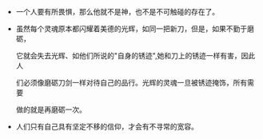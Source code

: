 - 一个人要有所畏惧，那么他就不是神，也不是不可触碰的存在了。

- 虽然每个灵魂原本都闪耀着美德的光辉，如同一把新刀，但是，如果不勤于磨砺，

  它就会失去光辉、如他们所说的"自身的锈迹",她和刀上的锈迹一样有害，因此人

  们必须像磨砺刀剑一样对待自己的品行。光辉的灵魂一旦被锈迹掩饰，所有需要

  做的就是再磨砺一次。

- 人们只有自己具有坚定不移的信仰，才会有不寻常的宽容。



